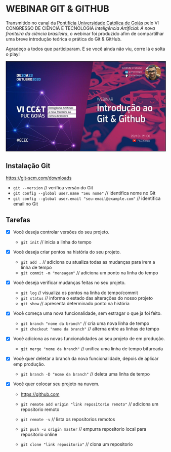 # WEBINAR GIT & GITHUB

Transmitido no canal da [Pontifícia Universidade Católica de Goiás](https://www.youtube.com/user/PUCGOIAS) pelo VI CONGRESSO DE CIÊNCIA E TECNOLOGIA *Inteligência Artificial: A nova fronteira da ciência brasileira*, o webinar foi produzido afim de compartilhar uma breve introdução teórica e prática do Git & GitHub.
<p>Agradeço a todos que participaram. E se você ainda não viu, corre lá e solta o play!</p>

<a href="http://www.youtube.com/watch?feature=player_embedded&v=JQeFvtjWk5U
" target="_blank"><img src="capa/capa.png" 
alt="IMAGE ALT TEXT HERE"  border="1" /></a>

## Instalação Git

https://git-scm.com/downloads

- `git --version` // verifica versão do Git
- `git config --global user.name "Seu nome"` // identifica nome no Git
- `git config --global user.email "seu-email@example.com"` // identifica email no Git


## Tarefas

- [X] Você deseja controlar versões do seu projeto.
    - `git init` // inicia a linha do tempo
    
- [X] Você deseja criar pontos na história do seu projeto.
    - `git add .` // adiciona ou atualiza todas as mudanças para irem a linha de tempo
    - `git commit -m "mensagem"` // adiciona um ponto na linha do tempo

- [X] Você deseja verificar mudanças feitas no seu projeto.
    - `git log` // visualiza os pontos na linha do tempo/commit
    - `git status` // informa o estado das alterações do nosso projeto
    - `git show` // apresenta determinado ponto na história
    
- [X] Você começa uma nova funcionalidade, sem estragar o que ja foi feito.
    - `git branch "nome da branch"` // cria uma nova linha de tempo
    - `git checkout "nome da branch"` // alterna entre as linhas de tempo
    
- [X] Você adiciona as novas funcionalidades ao seu projeto de em produção.
    - `git merge "nome da branch"` // unifica uma linha de tempo bifurcada
    
- [X] Você quer deletar a branch da nova funcionalidade, depois de aplicar emp produção.
    - `git branch -D "nome da branch"` // deleta uma linha de tempo
    
- [X] Você quer colocar seu projeto na nuvem.
    
    - https://github.com

    - `git remote add origin "link repositorio remoto"` // adiciona um repositorio remoto
    - `git remote -v` // lista os repositorios remotos
    - `git push -u origin master` // empurra repositorio local para repositorio online
    - `git clone "link repositorio"` // clona um repositorio

